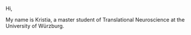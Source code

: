 Hi,

My name is Kristia, a master student of Translational Neuroscience at the University of Würzburg.

<!---
kpamungkas/kpamungkas is a ✨ special ✨ repository because its `README.md` (this file) appears on your GitHub profile.
You can click the Preview link to take a look at your changes.
--->
